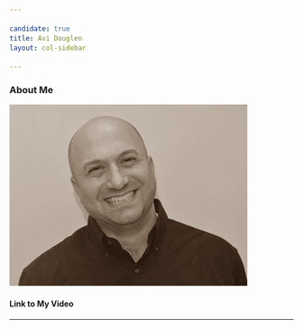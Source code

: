 ```yaml
---

candidate: true
title: Avi Douglen
layout: col-sidebar

---
```


### About Me
![AviD](/assets/images/AviD.png)

#### Link to My Video

---

